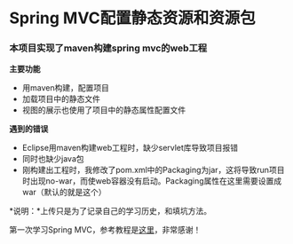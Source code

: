 # Spring MVC配置静态资源和资源包

### 本项目实现了maven构建spring mvc的web工程

**主要功能**
- 用maven构建，配置项目
- 加载项目中的静态文件
- 视图的展示也使用了项目中的静态属性配置文件

**遇到的错误**
- Eclipse用maven构建web工程时，缺少servlet库导致项目报错
- 同时也缺少java包
- 刚构建出工程时，我修改了pom.xml中的Packaging为jar，这将导致run项目时出现no-war，而使web容器没有启动。Packaging属性在这里需要设置成war（默认的就是这个）

*说明：*上传只是为了记录自己的学习历史，和填坑方法。

第一次学习Spring MVC，参考教程是[这里](http://www.yiibai.com/spring_mvc/configuring-static-resource-and-resource-bundle-in-spring-mvc.html)，非常感谢！
